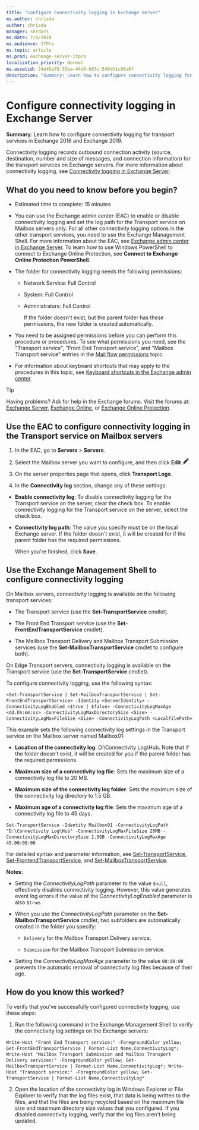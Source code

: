 ```yaml
---
title: "Configure connectivity logging in Exchange Server"
ms.author: chrisda
author: chrisda
manager: serdars
ms.date: 7/6/2018
ms.audience: ITPro
ms.topic: article
ms.prod: exchange-server-itpro
localization_priority: Normal
ms.assetid: 24e46a79-33ea-44e9-b03c-549db1c86a6f
description: "Summary: Learn how to configure connectivity logging for transport services in Exchange Server."
---
```


# Configure connectivity logging in Exchange Server

 **Summary**: Learn how to configure connectivity logging for transport services in Exchange 2016 and Exchange 2019.
  
Connectivity logging records outbound connection activity (source, destination, number and size of messages, and connection information) for the transport services on Exchange servers. For more information about connectivity logging, see [Connectivity logging in Exchange Server](connectivity-logging.md).
  
## What do you need to know before you begin?

- Estimated time to complete: 15 minutes
    
- You can use the Exchange admin center (EAC) to enable or disable connectivity logging and set the log path for the Transport service on Mailbox servers only. For all other connectivity logging options in the other transport services, you need to use the Exchange Management Shell. For more information about the EAC, see [Exchange admin center in Exchange Server](../../architecture/client-access/exchange-admin-center.md). To learn how to use Windows PowerShell to connect to Exchange Online Protection, see **Connect to Exchange Online Protection PowerShell**.
    
- The folder for connectivity logging needs the following permissions:
    
  - Network Service: Full Control
    
  - System: Full Control
    
  - Administrators: Full Control
    
    If the folder doesn't exist, but the parent folder has these permissions, the new folder is created automatically.
    
- You need to be assigned permissions before you can perform this procedure or procedures. To see what permissions you need, see the "Transport service", "Front End Transport service", and "Mailbox Transport service" entries in the [Mail flow permissions](../../permissions/feature-permissions/mail-flow-permissions.md) topic.
    
- For information about keyboard shortcuts that may apply to the procedures in this topic, see [Keyboard shortcuts in the Exchange admin center](../../about-documentation/exchange-admin-center-keyboard-shortcuts.md).
    
> [!TIP]
> Having problems? Ask for help in the Exchange forums. Visit the forums at: [Exchange Server](https://go.microsoft.com/fwlink/p/?linkId=60612), [Exchange Online](https://go.microsoft.com/fwlink/p/?linkId=267542), or [Exchange Online Protection](https://go.microsoft.com/fwlink/p/?linkId=285351).
  
## Use the EAC to configure connectivity logging in the Transport service on Mailbox servers

1. In the EAC, go to **Servers** \> **Servers**.
    
2. Select the Mailbox server you want to configure, and then click **Edit** ![Edit icon](../../media/ITPro_EAC_EditIcon.png).
    
3. On the server properties page that opens, click **Transport Logs**.
    
4. In the **Connectivity log** section, change any of these settings: 
    
  - **Enable connectivity log**: To disable connectivity logging for the Transport service on the server, clear the check box. To enable connectivity logging for the Transport service on the server, select the check box.
    
  - **Connectivity log path**: The value you specify must be on the local Exchange server. If the folder doesn't exist, it will be created for if the parent folder has the required permissions.
    
    When you're finished, click **Save**.
    
## Use the Exchange Management Shell to configure connectivity logging

On Mailbox servers, connectivity logging is available on the following transport services:
  
- The Transport service (use the **Set-TransportService** cmdlet).
    
- The Front End Transport service (use the **Set-FrontEndTransportService** cmdlet).
    
- The Mailbox Transport Delivery and Mailbox Transport Submission services (use the **Set-MailboxTransportService** cmdlet to configure both).
    
On Edge Transport servers, connectivity logging is available on the Transport service (use the **Set-TransportService** cmdlet).
  
To configure connectivity logging, use the following syntax:
  
```
<Set-TransportService | Set-MailboxTransportService | Set-FrontEndTransportService> -Identity <ServerIdentity> -ConnectivityLogEnabled <$true | $false> -ConnectivityLogMaxAge <dd.hh:mm:ss> -ConnectivityLogMaxDirectorySize <Size> -ConnectivityLogMaxFileSize <Size> -ConnectivityLogPath <LocalFilePath>
```

This example sets the following connectivity log settings in the Transport service on the Mailbox server named Mailbox01:
  
- **Location of the connectivity log**: D:\Connectivity Log\Hub. Note that if the folder doesn't exist, it will be created for you if the parent folder has the required permissions.
    
- **Maximum size of a connectivity log file**: Sets the maximum size of a connectivity log file to 20 MB.
    
- **Maximum size of the connectivity log folder**: Sets the maximum size of the connectivity log directory to 1.5 GB.
    
- **Maximum age of a connectivity log file**: Sets the maximum age of a connectivity log file to 45 days.
    
```
Set-TransportService -Identity Mailbox01 -ConnectivityLogPath "D:\Connectivity Log\Hub" -ConnectivityLogMaxFileSize 20MB -ConnectivityLogMaxDirectorySize 1.5GB -ConnectivityLogMaxAge 45.00:00:00
```

For detailed syntax and parameter information, see [Set-TransportService](http://technet.microsoft.com/library/42fb2dce-2300-45c6-ac8f-d7647ecf6d2c.aspx), [Set-FrontendTransportService](http://technet.microsoft.com/library/593be8fd-ae2d-4cd2-a98a-88c2e8c36ddd.aspx), and [Set-MailboxTransportService](http://technet.microsoft.com/library/72ed234d-cd25-4070-a5b2-ae5f056cc6a0.aspx).
  
 **Notes**:
  
- Setting the _ConnectivityLogPath_ parameter to the value `$null`, effectively disables connectivity logging. However, this value generates event log errors if the value of the _ConnectivityLogEnabled_ parameter is also `$true`.
    
- When you use the _ConnectivityLogPath_ parameter on the **Set-MailboxTransportService** cmdlet, two subfolders are automatically created in the folder you specify: 
    
  - `Delivery` for the Mailbox Transport Delivery service.
    
  - `Submission` for the Mailbox Transport Submission service.
    
- Setting the _ConnectivityLogMaxAge_ parameter to the value `00:00:00` prevents the automatic removal of connectivity log files because of their age.
    
## How do you know this worked?

To verify that you've successfully configured connectivity logging, use these steps:
  
1. Run the following command in the Exchange Management Shell to verify the connectivity log settings on the Exchange servers:
    
  ```
  Write-Host "Front End Transport service:" -ForegroundColor yellow; Get-FrontEndTransportService | Format-List Name,ConnectivityLog*; Write-Host "Mailbox Transport Submission and Mailbox Transport Delivery services:" -ForegroundColor yellow; Get-MailboxTransportService | Format-List Name,ConnectivityLog*; Write-Host "Transport service:" -ForegroundColor yellow; Get-TransportService | Format-List Name,ConnectivityLog*
  ```

2. Open the location of the connectivity log in Windows Explorer or File Explorer to verify that the log files exist, that data is being written to the files, and that the files are being recycled based on the maximum file size and maximum directory size values that you configured. If you disabled connectivity logging, verify that the log files aren't being updated.
    

